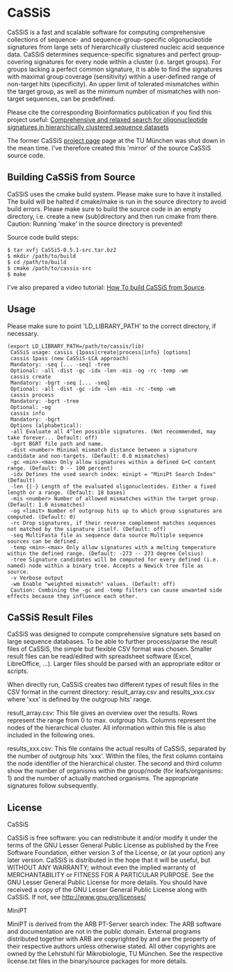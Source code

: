 CaSSiS
======

CaSSiS is a fast and scalable software for computing comprehensive collections of sequence- and sequence-group-specific oligonucleotide signatures from large sets of hierarchically clustered nucleic acid sequence data. CaSSiS determines sequence-specific signatures and perfect group-covering signatures for every node within a cluster (i.e. target groups). For groups lacking a perfect common signature, it is able to find the signatures with maximal group coverage (sensitivity) within a user-defined range of non-target hits (specificity). An upper limit of tolerated mismatches within the target group, as well as the minimum number of mismatches with non-target sequences, can be predefined.

Please cite the corresponding Bioinformatics publication if you find this project useful: [Comprehensive and relaxed search for oligonucleotide signatures in hierarchically clustered sequence datasets](http://dx.doi.org/10.1093/bioinformatics/btr161)

The former CaSSiS [project page](http://cassis.in.tum.de/) page at the TU München was shut down in the mean time. I've therefore created this 'mirror' of the source CaSSiS source code.

Building CaSSiS from Source
---------------------------

CaSSiS uses the cmake build system. Please make sure to have it installed. The build will be halted if cmake/make is run in the source directory to avoid build errors. Please make sure to build the source code in an empty directory, i.e. create a new (sub)directory and then run cmake from there.
Caution: Running 'make' in the source directory is prevented!

Source code build steps:

```
$ tar xvfj CaSSiS-0.5.1-src.tar.bz2
$ mkdir /path/to/build
$ cd /path/to/build
$ cmake /path/to/cassis-src
$ make
```

I've also prepared a video tutorial: [How To build CaSSiS from Source](https://youtu.be/1oMj-dD6GHA).
 
Usage
-----

Please make sure to point 'LD_LIBRARY_PATH' to the correct directory, if necessary.

```
(export LD_LIBRARY_PATH=/path/to/cassis/lib)
 CaSSiS usage: cassis {1pass|create|process|info} [options]
 cassis 1pass (new CaSSiS-LCA approach)
 Mandatory: -seq [... -seq] -tree
 Optional: -all -dist -gc -idx -len -mis -og -rc -temp -wm
 cassis create
 Mandatory: -bgrt -seq [... -seq]
 Optional: -all -dist -gc -idx -len -mis -rc -temp -wm
 cassis process
 Mandatory: -bgrt -tree
 Optional: -og
 cassis info
 Mandatory: -bgrt
 Options (alphabetical):
 -all Evaluate all 4^len possible signatures. (Not recommended, may take forever... Default: off)
 -bgrt BGRT file path and name.
 -dist <number> Minimal mismatch distance between a signature candidate and non-targets. (Default: 0.0 mismatches)
 -gc <min>-<max> Only allow signatures within a defined G+C content range. (Default: 0 -- 100 percent)
 -idx Defines the used search index: minipt = "MiniPt Search Index" (Default)
 -len {|-} Length of the evaluated oligonucleotides. Either a fixed length or a range. (Default: 18 bases)
 -mis <number> Number of allowed mismatches within the target group. (Default: 1.0 mismatches)
 -og <limit> Number of outgroup hits up to which group signatures are computed. (Default: 0)
 -rc Drop signatures, if their reverse complement matches sequences not matched by the signature itself. (Default: off)
 -seq MultiFasta file as sequence data source Multiple sequence sources can be defined.
 -temp <min>-<max> Only allow signatures with a melting temperature within the defined range. (Default: -273 -- 273 degree Celsius)
 -tree Signature candidates will be computed for every defined (i.e. named) node within a binary tree. Accepts a Newick tree file as source.
 -v Verbose output
 -wm Enable "weighted mismatch" values. (Default: off)
 Caution: Combining the -gc and -temp filters can cause unwanted side effects because they influence each other.
```

CaSSiS Result Files
-------------------

CaSSiS was designed to compute comprehensive signature sets based on large sequence databases. To be able to further process/parse the result files of CaSSiS, the simple but flexible CSV format was chosen. Smaller result files can be read/edited with spreadsheet software (Excel, LibreOffice, ...). Larger files should be parsed with an appropriate editor or scripts.

When directly run, CaSSiS creates two different types of result files in the CSV format in the current directory: result_array.csv and results_xxx.csv where 'xxx' is defined by the outgroup hits' range.

result_array.csv:
This file gives an overview over the results. Rows represent the range from 0 to max. outgroup hits. Columns represent the nodes of the hierarchical cluster. All information within this file is also included in the following ones.

results_xxx.csv:
This file contains the actual results of CaSSiS, separated by the number of outgroup hits 'xxx'. Within the files, the first column contains the node identifier of the hierarchical cluster. The second and third column show the number of organisms within the group/node (for leafs/organisms: 1) and the number of
actually matched organisms. The appropriate signatures follow subsequently.

License
-------

CaSSiS

CaSSiS is free software: you can redistribute it and/or modify it under the terms of the GNU Lesser General Public License as published by the Free Software Foundation, either version 3 of the License, or (at your option) any later version. CaSSiS is distributed in the hope that it will be useful, but WITHOUT ANY WARRANTY; without even the implied warranty of MERCHANTABILITY or FITNESS FOR A PARTICULAR PURPOSE. See the GNU Lesser General Public License for more details. You should have received a copy of the GNU Lesser General Public License along with CaSSiS. If not, see http://www.gnu.org/licenses/

MiniPT

MiniPT is derived from the ARB PT-Server search index: The ARB software and documentation are not in the public domain. External programs distributed together with ARB are copyrighted by and are the property of their respective authors unless otherwise stated. All other copyrights are owned by the Lehrstuhl für Mikrobiologie, TU München. See the respective license.txt files in the binary/source packages for more details.
